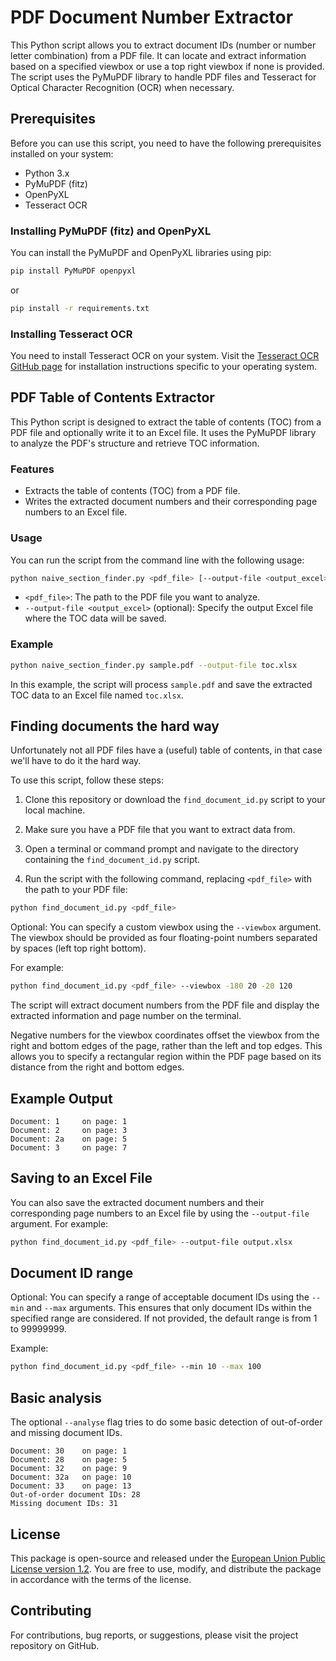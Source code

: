 # PDF Document Number Extractor

This Python script allows you to extract document IDs (number or number letter combination) from a PDF file.
It can locate and extract information based on a specified viewbox or use a top right viewbox if none is provided.
The script uses the PyMuPDF library to handle PDF files and Tesseract for Optical Character Recognition (OCR) when necessary.

## Prerequisites

Before you can use this script, you need to have the following prerequisites installed on your system:

- Python 3.x
- PyMuPDF (fitz)
- OpenPyXL
- Tesseract OCR

### Installing PyMuPDF (fitz) and OpenPyXL

You can install the PyMuPDF and OpenPyXL libraries using pip:

```bash
pip install PyMuPDF openpyxl
```

or

```bash
pip install -r requirements.txt
```

### Installing Tesseract OCR

You need to install Tesseract OCR on your system. Visit the [Tesseract OCR GitHub page](https://github.com/tesseract-ocr/tesseract) for installation instructions specific to your operating system.

## PDF Table of Contents Extractor

This Python script is designed to extract the table of contents (TOC) from a PDF file and optionally write it to an Excel file. It uses the PyMuPDF library to analyze the PDF's structure and retrieve TOC information.

### Features

- Extracts the table of contents (TOC) from a PDF file.
- Writes the extracted document numbers and their corresponding page numbers to an Excel file.

### Usage

You can run the script from the command line with the following usage:

```bash
python naive_section_finder.py <pdf_file> [--output-file <output_excel>]
```

- `<pdf_file>`: The path to the PDF file you want to analyze.
- `--output-file <output_excel>` (optional): Specify the output Excel file where the TOC data will be saved.

### Example

```bash
python naive_section_finder.py sample.pdf --output-file toc.xlsx
```

In this example, the script will process `sample.pdf` and save the extracted TOC data to an Excel file named `toc.xlsx`.

## Finding documents the hard way

Unfortunately not all PDF files have a (useful) table of contents, in that case we'll have to do it the hard way.

To use this script, follow these steps:

1. Clone this repository or download the `find_document_id.py` script to your local machine.

2. Make sure you have a PDF file that you want to extract data from.

3. Open a terminal or command prompt and navigate to the directory containing the `find_document_id.py` script.

4. Run the script with the following command, replacing `<pdf_file>` with the path to your PDF file:

 ```bash
 python find_document_id.py <pdf_file>
 ```

Optional: You can specify a custom viewbox using the `--viewbox` argument. The viewbox should be provided as four floating-point numbers separated by spaces (left top right bottom).

For example:

```bash
python find_document_id.py <pdf_file> --viewbox -180 20 -20 120
```

The script will extract document numbers from the PDF file and display the extracted information and page number on the terminal.

Negative numbers for the viewbox coordinates offset the viewbox from the right and bottom edges of the page, rather than the left and top edges.
This allows you to specify a rectangular region within the PDF page based on its distance from the right and bottom edges.

## Example Output

```
Document: 1     on page: 1
Document: 2     on page: 3
Document: 2a    on page: 5
Document: 3     on page: 7
```

## Saving to an Excel File

You can also save the extracted document numbers and their corresponding page numbers to an Excel file by using the `--output-file` argument. For example:

```bash
python find_document_id.py <pdf_file> --output-file output.xlsx
```

## Document ID range

Optional: You can specify a range of acceptable document IDs using the `--min` and `--max` arguments.
This ensures that only document IDs within the specified range are considered.
If not provided, the default range is from 1 to 99999999.

Example:

```bash
python find_document_id.py <pdf_file> --min 10 --max 100
```

## Basic analysis

The optional `--analyse` flag tries to do some basic detection of out-of-order and missing document IDs.

```
Document: 30    on page: 1
Document: 28    on page: 5
Document: 32    on page: 9
Document: 32a   on page: 10
Document: 33    on page: 13
Out-of-order document IDs: 28
Missing document IDs: 31
```

## License

This package is open-source and released under the [European Union Public License version 1.2](https://joinup.ec.europa.eu/collection/eupl/eupl-text-eupl-12).
You are free to use, modify, and distribute the package in accordance with the terms of the license.

## Contributing

For contributions, bug reports, or suggestions, please visit the project repository on GitHub.
